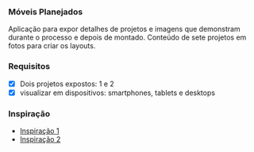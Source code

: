 ### Móveis Planejados

Aplicação para expor detalhes de projetos e imagens que demonstram durante o processo e depois de montado.
Conteúdo de sete projetos em fotos para criar os layouts.

### Requisitos

- [x] Dois projetos expostos: 1 e 2
- [x] visualizar em dispositivos: smartphones, tablets e desktops

### Inspiração

- [Inspiração 1](https://www.w3schools.com/w3css/tryit.asp?filename=tryw3css_templates_portfolio2&stacked=h)
- [Inspiração 2](https://www.w3schools.com/w3css/tryit.asp?filename=tryw3css_templates_apartment_rental&stacked=h)